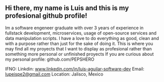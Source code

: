 ## Hi there, my name is Luis and this is my profesional github profile!

Im a software engeneer graduate with over 3 years of experience in fullstack development, microservices, usage of open-source services and data manipulation scripts.
I have a love to do everything as good, clean and with a purpose rather than just for the sake of doing it.
This is where you may find all my proyects that I want to display as profesional rather than something more personal or unfinished proyects
If you are curious about my personal profile: github.com/PEPSHERO

IFNO:
Linkdin: www.linkedin.com/in/luis-aguilar-software-dev
Email: lupeispe2@gmail.com
Location: Jalisco, Mexico


<!--
**LuisAguilar-Devs/LuisAguilar-Devs** is a ✨ _special_ ✨ repository because its `README.md` (this file) appears on your GitHub profile.

Here are some ideas to get you started:

- 🔭 I’m currently working on ...
- 🌱 I’m currently learning ...
- 👯 I’m looking to collaborate on ...
- 🤔 I’m looking for help with ...
- 💬 Ask me about ...
- 📫 How to reach me: ...
- 😄 Pronouns: ...
- ⚡ Fun fact: ...
-->
